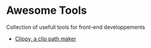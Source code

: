 # Awesome Tools
Collection of usefull tools for front-end developpements


* [Clippy, a clip path maker](http://bennettfeely.com/clippy/)
